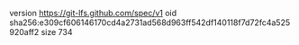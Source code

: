 version https://git-lfs.github.com/spec/v1
oid sha256:e309cf606146170cd4a2731ad568d963ff542df140118f7d72fc4a525920aff2
size 734
